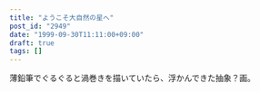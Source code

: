 ```yaml
---
title: "ようこそ大自然の星へ"
post_id: "2949"
date: "1999-09-30T11:11:00+09:00"
draft: true
tags: []
---
```



薄鉛筆でぐるぐると渦巻きを描いていたら、浮かんできた抽象？画。
